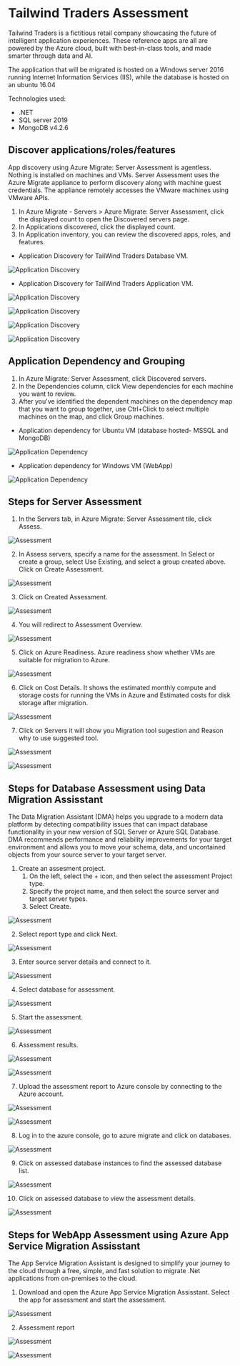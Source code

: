 # Tailwind Traders Assessment
Tailwind Traders is a fictitious retail company showcasing the future of intelligent application experiences. These reference apps are all are powered by the Azure cloud, built with best-in-class tools, and made smarter through data and AI.

The application that will be migrated is hosted on a Windows server 2016 running Internet Information Services (IIS), while the database is hosted on an ubuntu 16.04

Technologies used:
 - .NET
 - SQL server 2019
 - MongoDB v4.2.6

## Discover applications/roles/features

App discovery using Azure Migrate: Server Assessment is agentless. Nothing is installed on machines and VMs. Server Assessment uses the Azure Migrate appliance to perform discovery along with machine guest credentials. The appliance remotely accesses the VMware machines using VMware APIs.

1. In Azure Migrate - Servers > Azure Migrate: Server Assessment, click the displayed count to open the Discovered servers page.
2. In Applications discovered, click the displayed count.
3. In Application inventory, you can review the discovered apps, roles, and features.

* Application Discovery for TailWind Traders Database VM.

![Application Discovery](https://github.com/Click2Cloud/Azure-Migrate/blob/master/images/tailwind-traders/application-discovery-ubuntu.PNG?raw=true)

* Application Discovery for TailWind Traders Application VM.

![Application Discovery](https://github.com/Click2Cloud/Azure-Migrate/blob/master/images/tailwind-traders/application-discovery1.PNG?raw=true)

![Application Discovery](https://github.com/Click2Cloud/Azure-Migrate/blob/master/images/tailwind-traders/application-discovery2.PNG?raw=true)

![Application Discovery](https://github.com/Click2Cloud/Azure-Migrate/blob/master/images/tailwind-traders/application-discovery3.PNG?raw=true)

![Application Discovery](https://github.com/Click2Cloud/Azure-Migrate/blob/master/images/tailwind-traders/application-discovery4.PNG?raw=true)

## Application Dependency and Grouping

1. In Azure Migrate: Server Assessment, click Discovered servers.
2. In the Dependencies column, click View dependencies for each machine you want to review.
3. After you've identified the dependent machines on the dependency map that you want to group together, use Ctrl+Click to select multiple machines on the map, and click Group machines.

* Application dependency for Ubuntu VM (database hosted- MSSQL and MongoDB)

![Application Dependency](https://github.com/Click2Cloud/Azure-Migrate/blob/master/images/tailwind-traders/application-dependency-databases.PNG?raw=true)

* Application dependency for Windows VM (WebApp)

![Application Dependency](https://github.com/Click2Cloud/Azure-Migrate/blob/master/images/tailwind-traders/application-dependency-webapp.PNG?raw=true)

## Steps for Server Assessment
1. In the Servers tab, in Azure Migrate: Server Assessment tile, click Assess.

![Assessment](https://github.com/Click2Cloud/Azure-Migrate/blob/master/images/tailwind-traders/srver-assessment1.PNG?raw=true)

2. In Assess servers, specify a name for the assessment. In Select or create a group, select Use Existing, and select a group created above. Click on Create Assessment.

![Assessment](https://github.com/Click2Cloud/Azure-Migrate/blob/master/images/tailwind-traders/assessment-grouping.PNG?raw=true)

3. Click on Created Assessment.

![Assessment](https://github.com/Click2Cloud/Azure-Migrate/blob/master/images/tailwind-traders/assessment1.PNG?raw=true.PNG)

4. You will redirect to Assessment Overview.

![Assessment](https://github.com/Click2Cloud/Azure-Migrate/blob/master/images/tailwind-traders/server-assessment4.PNG?raw=true)

5. Click on Azure Readiness.
Azure readiness show whether VMs are suitable for migration to Azure.

![Assessment](https://github.com/Click2Cloud/Azure-Migrate/blob/master/images/tailwind-traders/server-assessment3.PNG?raw=true)

6. Click on Cost Details.
It shows the estimated monthly compute and storage costs for running the VMs in Azure and Estimated costs for disk storage after migration.

![Assessment](https://github.com/Click2Cloud/Azure-Migrate/blob/master/images/tailwind-traders/server-assessment5.PNG?raw=true)

7. Click on Servers it will show you Migration tool sugestion and Reason why to use suggested tool.

![Assessment](https://github.com/Click2Cloud/Azure-Migrate/blob/master/images/tailwind-traders/server-assessment6-ubuntu.PNG?raw=true)

![Assessment](https://github.com/Click2Cloud/Azure-Migrate/blob/master/images/tailwind-traders/server-assessment6-windows.PNG?raw=true)

## Steps for Database Assessment using Data Migration Assisstant

The Data Migration Assistant (DMA) helps you upgrade to a modern data platform by detecting compatibility issues that can impact database functionality in your new version of SQL Server or Azure SQL Database. DMA recommends performance and reliability improvements for your target environment and allows you to move your schema, data, and uncontained objects from your source server to your target server.

1. Create an assesment project.
   1.  On the left, select the + icon, and then select the assessment Project type.
   2. Specify the project name, and then select the source server and target server types.
   3. Select Create.

![Assessment](https://github.com/Click2Cloud/Azure-Migrate/blob/master/images/tailwind-traders/tailwind-dma1.PNG?raw=true)

2. Select report type and click Next.

![Assessment](https://github.com/Click2Cloud/Azure-Migrate/blob/master/images/tailwind-traders/tailwind-dma2.PNG?raw=true)

3. Enter source server details and connect to it.

![Assessment](https://github.com/Click2Cloud/Azure-Migrate/blob/master/images/tailwind-traders/tailwind-dma3.PNG?raw=true)

4. Select database for assessment.

![Assessment](https://github.com/Click2Cloud/Azure-Migrate/blob/master/images/tailwind-traders/tailwind-dma4.PNG?raw=true)

5. Start the assessment.

![Assessment](https://github.com/Click2Cloud/Azure-Migrate/blob/master/images/tailwind-traders/tailwind-dma5.PNG?raw=true)

6. Assessment results.

![Assessment](https://github.com/Click2Cloud/Azure-Migrate/blob/master/images/tailwind-traders/tailwind-dma6.PNG?raw=true)

![Assessment](https://github.com/Click2Cloud/Azure-Migrate/blob/master/images/tailwind-traders/tailwind-dma7.PNG?raw=true)

7. Upload the assessment report to Azure console by connecting to the Azure account.

![Assessment](https://github.com/Click2Cloud/Azure-Migrate/blob/master/images/tailwind-traders/tailwind-dma8.PNG?raw=true)

![Assessment](https://github.com/Click2Cloud/Azure-Migrate/blob/master/images/tailwind-traders/tailwind-dma9.PNG?raw=true)

8. Log in to the azure console, go to azure migrate and click on databases.

![Assessment](https://github.com/Click2Cloud/Azure-Migrate/blob/master/images/tailwind-traders/tailwind-dma10.PNG?raw=true)

9. Click on assessed database instances to find the assessed database list.

![Assessment](https://github.com/Click2Cloud/Azure-Migrate/blob/master/images/tailwind-traders/tailwind-dma11.PNG?raw=true)

10. Click on assessed database to view the assessment details.

![Assessment](https://github.com/Click2Cloud/Azure-Migrate/blob/master/images/tailwind-traders/tailwind-dma12.PNG?raw=true)

## Steps for WebApp Assessment using Azure App Service Migration Assisstant

The App Service Migration Assistant is designed to simplify your journey to the cloud through a free, simple, and fast solution to migrate .Net applications from on-premises to the cloud.

1. Download and open the Azure App Service Migration Assisstant. Select the app for assessment and start the assessment.

![Assessment](https://github.com/Click2Cloud/Azure-Migrate/blob/master/images/tailwind-traders/app-assessment1.PNG?raw=true)

2. Assessment report

![Assessment](https://github.com/Click2Cloud/Azure-Migrate/blob/master/images/tailwind-traders/app-assessment2.PNG?raw=true)

![Assessment](https://github.com/Click2Cloud/Azure-Migrate/blob/master/images/tailwind-traders/app-assessment7.PNG?raw=true)
